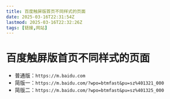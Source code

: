 ```yaml
---
title: 百度触屏版首页不同样式的页面
date: 2025-03-16T22:31:54Z
lastmod: 2025-03-16T22:32:26Z
tags: [链接,网站]
---
```


# 百度触屏版首页不同样式的页面

- 普通版：`https://m.baidu.com`​
- 简版一：`https://m.baidu.com/?wpo=btmfast&pu=sz%401321_000`​
- 简版二：`https://m.baidu.com/?wpo=btmfast&pu=sz%401325_000`​

‍
